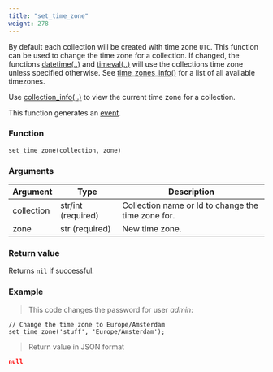```yaml
---
title: "set_time_zone"
weight: 278
---
```



By default each collection will be created with time zone `UTC`. This function
can be used to change the time zone for a collection. If changed, the functions
[datetime(..)](../../collection-api/datetime) and [timeval(..)](../../collection-api/timeval)
will use the collections time zone unless specified otherwise. See [time_zones_info()](../time_zones_info) for a list of all available timezones.

Use [collection_info(..)](../collection_info) to view the current time zone for a collection.

This function generates an [event](../../overview/events).

### Function

`set_time_zone(collection, zone)`

### Arguments

Argument | Type | Description
--------- | ----------- | -----------
collection | str/int (required) | Collection name or Id to change the time zone for.
zone | str (required) | New time zone.

### Return value

Returns `nil` if successful.

### Example

> This code changes the password for user *admin*:

```thingsdb,json_response,@t
// Change the time zone to Europe/Amsterdam
set_time_zone('stuff', 'Europe/Amsterdam');
```

> Return value in JSON format

```json
null
```
